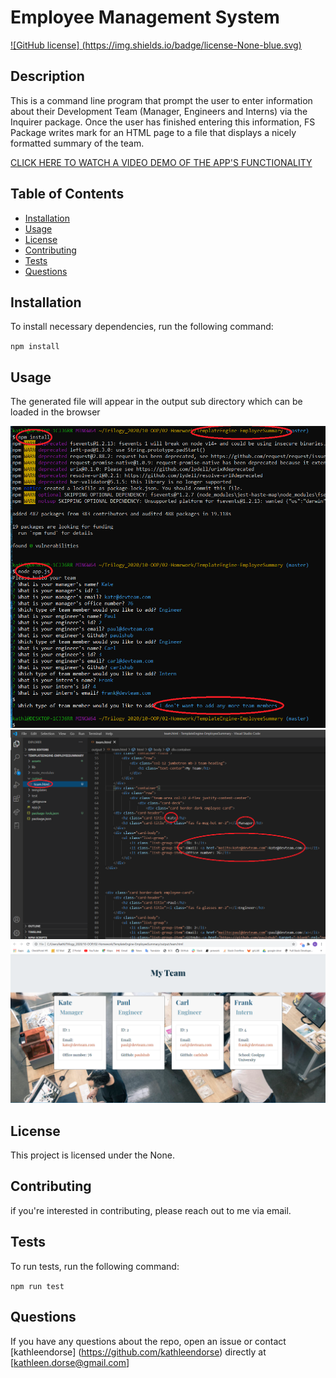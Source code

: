 
  # Employee Management System        
  [ ![GitHub license] (https://img.shields.io/badge/license-None-blue.svg) ](https://github.com/kathleendorse/TemplateEngine-EmployeeSummary)
  
  ## Description
  This is a command line program that prompt the user to enter information about their Development Team (Manager, Engineers and Interns) via the Inquirer package.  Once the user has finished entering this information, FS Package writes mark for an HTML page to a file that displays a nicely formatted summary of the team. 
  
  [CLICK HERE TO WATCH A VIDEO DEMO OF THE APP'S FUNCTIONALITY](https://youtu.be/p9rUCh_hVlU)  


  
  

  ## Table of Contents
  
  * [Installation](#installation)
  * [Usage](#usage)
  * [License](#license)
  * [Contributing](#contributing)
  * [Tests](#tests)
  * [Questions](#questions)

  ## Installation
  To install necessary dependencies, run the following command:

  `
  npm install
  `

  ## Usage
  The generated file will appear in the output sub directory which can be loaded in the browser
  
  <img src="https://github.com/kathleendorse/TemplateEngine-EmployeeSummary/blob/master/assets/commandLineView.png?raw=true"></img>
  <img src="https://github.com/kathleendorse/TemplateEngine-EmployeeSummary/blob/master/assets/vsCodeGeneratedFile.png?raw=true"></img>
  <img src="https://github.com/kathleendorse/TemplateEngine-EmployeeSummary/blob/master/assets/teamHTMLpage.png?raw=true"></img>


  ## License
  This project is licensed under the None.

  ## Contributing
  if you're interested in contributing, please reach out to me via email.

  ## Tests
  To run tests, run the following command:
  
  `
  npm run test
  `

  ## Questions
  If you have any questions about the repo, open an issue or contact [kathleendorse] (https://github.com/kathleendorse) directly at [kathleen.dorse@gmail.com]
